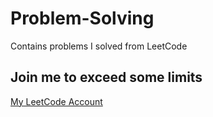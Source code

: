 # Problem-Solving
Contains problems I solved from LeetCode

## Join me to exceed some limits
[My LeetCode Account](https://leetcode.com/ahmedllshafiey/)
